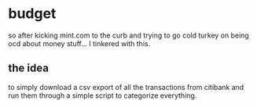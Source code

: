 # budget

so after kicking mint.com to the curb and trying to go cold turkey on being ocd about money stuff... I tinkered with this.

## the idea

to simply download a csv export of all the transactions from citibank and run them through a simple script to categorize everything.
